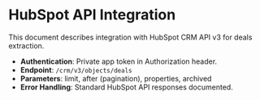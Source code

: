 # HubSpot API Integration

This document describes integration with HubSpot CRM API v3 for deals extraction.

- **Authentication**: Private app token in Authorization header.
- **Endpoint**: `/crm/v3/objects/deals`
- **Parameters**: limit, after (pagination), properties, archived
- **Error Handling**: Standard HubSpot API responses documented.
